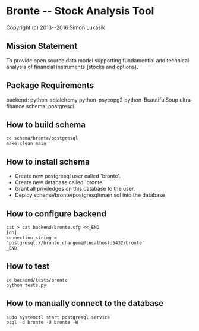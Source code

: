 Bronte -- Stock Analysis Tool
=============================
Copyright (c) 2013--2016 Simon Lukasik

Mission Statement
-----------------
To provide open source data model supporting fundamential and technical
analysis of financial instruments (stocks and options).


Package Requirements
--------------------
backend: python-sqlalchemy python-psycopg2 python-BeautifulSoup ultra-finance
schema:  postgresql

How to build schema
-------------------
```
cd schema/bronte/postgresql
make clean main
```

How to install schema
---------------------
- Create new postgresql user called 'bronte'.
- Create new database called 'bronte'
- Grant all priviledges on this database to the user.
- Deploy schema/bronte/postgresql/main.sql into the database

How to configure backend
------------------------
```
cat > cat backend/bronte.cfg <<_END
[db]
connection_string = 'postgresql://bronte:changeme@localhost:5432/bronte'
_END
```

How to test
-----------
```
cd backend/tests/bronte
python tests.py
```

How to manually connect to the database
---------------------------------------
```
sudo systemctl start postgresql.service
psql -d bronte -U bronte -W
```


